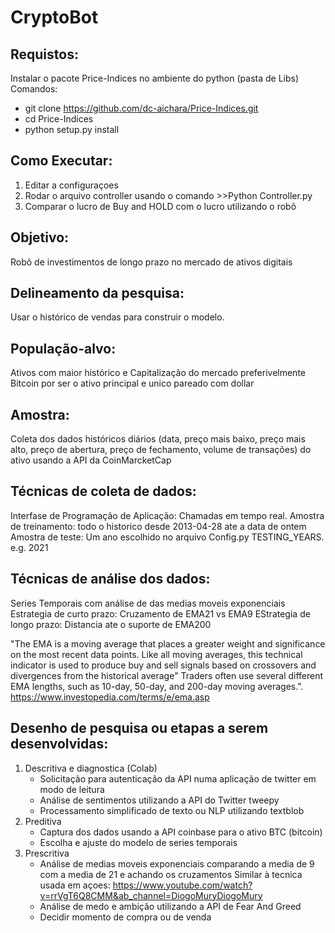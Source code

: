 # CryptoBot

## Requistos:
Instalar o pacote Price-Indices no ambiente do python (pasta de Libs)
Comandos:
- git clone https://github.com/dc-aichara/Price-Indices.git
- cd Price-Indices
- python setup.py install

## Como Executar:
1. Editar a configuraçoes
2. Rodar o arquivo controller usando o comando >>Python Controller.py
3. Comparar o lucro de Buy and HOLD com o lucro utilizando o robô

## Objetivo: 
Robô de investimentos de longo prazo no mercado de ativos digitais

## Delineamento da pesquisa:
Usar o histórico de vendas para construir o modelo.

## População-alvo: 
Ativos com maior histórico e Capitalização do mercado preferivelmente Bitcoin por ser o ativo principal e unico pareado com dollar

## Amostra: 
Coleta dos dados históricos diários (data, preço mais baixo, preço mais alto, preço de abertura, preço de fechamento, volume de transações) do ativo usando a API da CoinMarcketCap

## Técnicas de coleta de dados: 
Interfase de Programação de Aplicação: Chamadas em tempo real.
Amostra de treinamento: todo o historico desde 2013-04-28 ate a data de ontem
Amostra de teste: Um ano escolhido no arquivo Config.py TESTING_YEARS. e.g. 2021

## Técnicas de análise dos dados: 
Series Temporais com análise de das medias moveis exponenciais
Estrategia de curto prazo: Cruzamento de EMA21 vs EMA9
EStrategia de longo prazo: Distancia ate o suporte de EMA200

"The EMA is a moving average that places a greater weight and significance on the most recent data points.
Like all moving averages, this technical indicator is used to produce buy and sell signals based on crossovers and divergences from the historical average"
Traders often use several different EMA lengths, such as 10-day, 50-day, and 200-day moving averages.". https://www.investopedia.com/terms/e/ema.asp

## Desenho de pesquisa ou etapas a serem desenvolvidas:
1.	Descritiva e diagnostica (Colab)
	- Solicitação para autenticação da API numa aplicação de twitter em modo de leitura
	- Análise de sentimentos utilizando a API do Twitter tweepy 
	- Processamento simplificado de texto ou NLP utilizando textblob
2.	Preditiva
	- Captura dos dados usando a API coinbase para o ativo BTC (bitcoin)
	- Escolha e ajuste do modelo de series temporais
3.	Prescritiva
	- Análise de medias moveis exponenciais comparando a media de 9 com a media de 21 e achando os cruzamentos
    Similar à tecnica usada em açoes: https://www.youtube.com/watch?v=rrVgT6Q8CMM&ab_channel=DiogoMuryDiogoMury 
	- Análise de medo e ambição utilizando a API de Fear And Greed
	- Decidir momento de compra ou de venda
